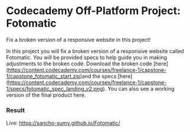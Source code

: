 # Codecademy Off-Platform Project: Fotomatic
 
Fix a broken version of a responsive website in this project!

In this project you will fix a broken version of a responsive website called Fotomatic. You will be provided specs to help guide you in making adjustments to the broken code. Download the broken code [here] (https://content.codecademy.com/courses/freelance-1/capstone-1/capstone_fotomatic_start.zip)and the specs [here] (https://content.codecademy.com/courses/freelance-1/capstone-1/specs/fotomatic_spec_landing_v2.png). You can also see a working version of the final product here.

### Result

Live: https://sancho-sumy.github.io/Fotomatic/